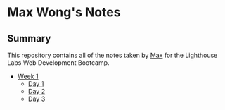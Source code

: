 # Max Wong's Notes

## Summary
This repository contains all of the notes taken by [Max](https://github.com/MaxWong03) for the Lighthouse Labs Web Development Bootcamp.

* [Week 1](/Week_1)
  * [Day 1](/Week_1/Day_1)
  * [Day 2](/Week_1/Day_2)
  * [Day 3](/Week_1/Day_3)
  



